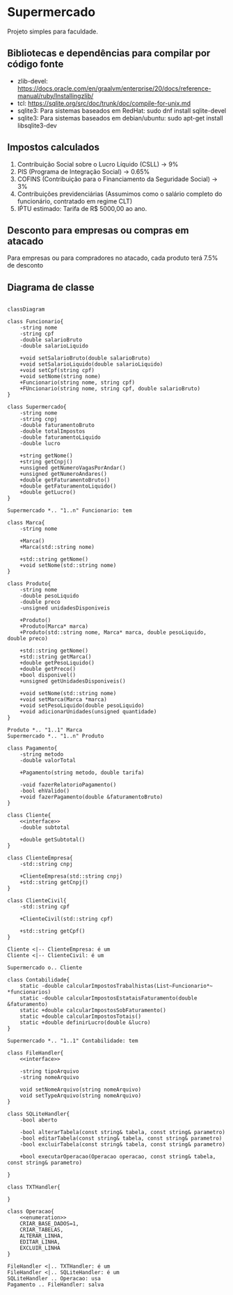 # Supermercado
Projeto simples para faculdade.

## Bibliotecas e dependências para compilar por código fonte
- zlib-devel: https://docs.oracle.com/en/graalvm/enterprise/20/docs/reference-manual/ruby/Installingzlib/
- tcl: https://sqlite.org/src/doc/trunk/doc/compile-for-unix.md
- sqlite3: Para sistemas baseados em RedHat: sudo dnf install sqlite-devel
- sqlite3: Para sistemas baseados em debian/ubuntu: sudo apt-get install libsqlite3-dev

## Impostos calculados

1. Contribuição Social sobre o Lucro Líquido (CSLL) -> 9%
2. PIS (Programa de Integração Social) -> 0.65%
3. COFINS (Contribuição para o Financiamento da Seguridade Social) -> 3%
4. Contribuições previdenciárias (Assumimos como o salário completo do funcionário, contratado em regime CLT)
5. IṔTU estimado: Tarifa de R$ 5000,00 ao ano.

## Desconto para empresas ou compras em atacado
Para empresas ou para compradores no atacado, cada produto terá 7.5% de desconto

## Diagrama de classe

```mermaid

classDiagram

class Funcionario{
    -string nome
    -string cpf
    -double salarioBruto
    -double salarioLiquido

    +void setSalarioBruto(double salarioBruto)
    +void setSalarioLiquido(double salarioLiquido)
    +void setCpf(string cpf)
    +void setNome(string nome)
    +Funcionario(string nome, string cpf)
    +FUncionario(string nome, string cpf, double salarioBruto)
}

class Supermercado{
    -string nome
    -string cnpj
    -double faturamentoBruto
    -double totalImpostos
    -double faturamentoLiquido
    -double lucro

    +string getNome()
    +string getCnpj()
    +unsigned getNumeroVagasPorAndar()
    +unsigned getNumeroAndares()
    +double getFaturamentoBruto()
    +double getFaturamentoLiquido()
    +double getLucro()
}

Supermercado *.. "1..n" Funcionario: tem

class Marca{
    -string nome

    +Marca()
    +Marca(std::string nome)

    +std::string getNome()
    +void setNome(std::string nome)
}

class Produto{
    -string nome
    -double pesoLiquido
    -double preco
    -unsigned unidadesDisponiveis

    +Produto()
    +Produto(Marca* marca)
    +Produto(std::string nome, Marca* marca, double pesoLiquido, double preco)

    +std::string getNome()
    +std::string getMarca()
    +double getPesoLiquido()
    +double getPreco()
    +bool disponivel()
    +unsigned getUnidadesDisponiveis()

    +void setNome(std::string nome)
    +void setMarca(Marca *marca)
    +void setPesoLiquido(double pesoLiquido)
    +void adicionarUnidades(unsigned quantidade)
}

Produto *.. "1..1" Marca
Supermercado *.. "1..n" Produto

class Pagamento{
    -string metodo
    -double valorTotal

    +Pagamento(string metodo, double tarifa)
    
    -void fazerRelatorioPagamento()
    -bool ehValido()
    +void fazerPagamento(double &faturamentoBruto)
}

class Cliente{
    <<interface>>
    -double subtotal

    +double getSubtotal()
}

class ClienteEmpresa{
    -std::string cnpj

    +ClienteEmpresa(std::string cnpj)
    +std::string getCnpj()
}

class ClienteCivil{
    -std::string cpf 
    
    +ClienteCivil(std::string cpf)

    +std::string getCpf()
}

Cliente <|-- ClienteEmpresa: é um
Cliente <|-- ClienteCivil: é um

Supermercado o.. Cliente

class Contabilidade{
    static -double calcularImpostosTrabalhistas(List~Funcionario*~ *funcionarios)
    static -double calcularImpostosEstataisFaturamento(double &faturamento)
    static +double calcularImpostosSobFaturamento()
    static +double calcularImpostosTotais()
    static +double definirLucro(double &lucro)
}

Supermercado *.. "1..1" Contabilidade: tem

class FileHandler{
    <<interface>>

    -string tipoArquivo
    -string nomeArquivo

    void setNomeArquivo(string nomeArquivo)
    void setTypeArquivo(string nomeArquivo)
}

class SQLiteHandler{
    -bool aberto

    -bool alterarTabela(const string& tabela, const string& parametro)
    -bool editarTabela(const string& tabela, const string& parametro)
    -bool excluirTabela(const string& tabela, const string& parametro)

    +bool executarOperacao(Operacao operacao, const string& tabela, const string& parametro)
    
}

class TXTHandler{
    
}

class Operacao{
    <<enumeration>>
    CRIAR_BASE_DADOS=1,
    CRIAR_TABELAS,
    ALTERAR_LINHA,
    EDITAR_LINHA,
    EXCLUIR_LINHA
}

FileHandler <|.. TXTHandler: é um
FileHandler <|.. SQLiteHandler: é um
SQLiteHandler .. Operacao: usa
Pagamento .. FileHandler: salva

```

